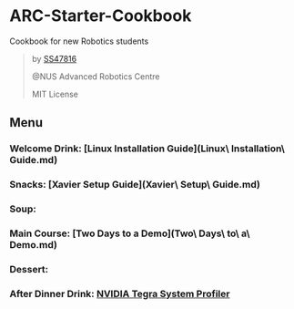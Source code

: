# ARC-Starter-Cookbook
Cookbook for new Robotics students

> by [SS47816](https://github.com/SS47816)
>
> @NUS Advanced Robotics Centre
>
> MIT License



## Menu

### Welcome Drink: [Linux Installation Guide](Linux\ Installation\ Guide.md)

### Snacks: [Xavier Setup Guide](Xavier\ Setup\ Guide.md)

### Soup: 

### Main Course: [Two Days to a Demo](Two\ Days\ to\ a\ Demo.md)

### Dessert: 

### After Dinner Drink: [NVIDIA Tegra System Profiler]()